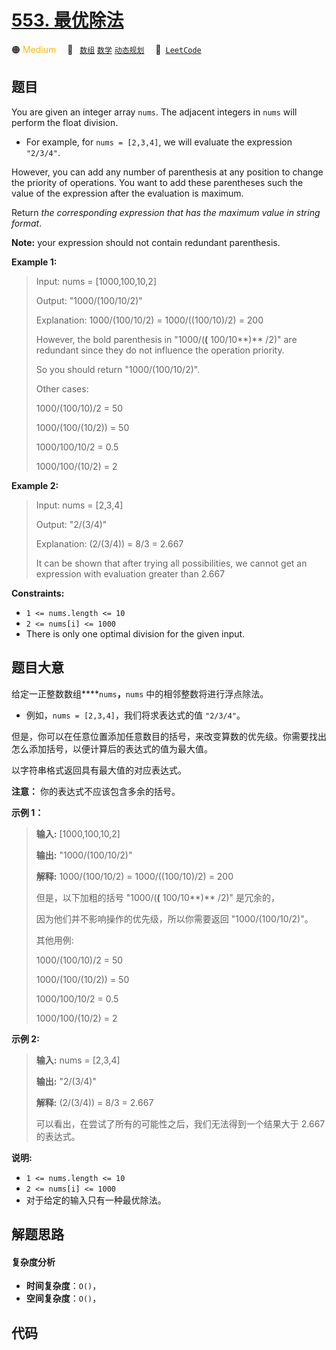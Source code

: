 # [553. 最优除法](https://leetcode.com/problems/optimal-division)

🟠 <font color=#ffb800>Medium</font>&emsp; 🔖&ensp; [`数组`](/outline/tag/array.md) [`数学`](/outline/tag/math.md) [`动态规划`](/outline/tag/dynamic-programming.md)&emsp; 🔗&ensp;[`LeetCode`](https://leetcode.com/problems/optimal-division)

## 题目

You are given an integer array `nums`. The adjacent integers in `nums` will
perform the float division.

  * For example, for `nums = [2,3,4]`, we will evaluate the expression `"2/3/4"`.

However, you can add any number of parenthesis at any position to change the
priority of operations. You want to add these parentheses such the value of
the expression after the evaluation is maximum.

Return _the corresponding expression that has the maximum value in string
format_.

**Note:** your expression should not contain redundant parenthesis.



**Example 1:**

> Input: nums = [1000,100,10,2]
> 
> Output: "1000/(100/10/2)"
> 
> Explanation: 1000/(100/10/2) = 1000/((100/10)/2) = 200
> 
> However, the bold parenthesis in "1000/(**(** 100/10**)** /2)" are redundant since they do not influence the operation priority.
> 
> So you should return "1000/(100/10/2)".
> 
> Other cases:
> 
> 1000/(100/10)/2 = 50
> 
> 1000/(100/(10/2)) = 50
> 
> 1000/100/10/2 = 0.5
> 
> 1000/100/(10/2) = 2

**Example 2:**

> Input: nums = [2,3,4]
> 
> Output: "2/(3/4)"
> 
> Explanation: (2/(3/4)) = 8/3 = 2.667
> 
> It can be shown that after trying all possibilities, we cannot get an expression with evaluation greater than 2.667

**Constraints:**

  * `1 <= nums.length <= 10`
  * `2 <= nums[i] <= 1000`
  * There is only one optimal division for the given input.


## 题目大意

给定一正整数数组****`nums`**，**`nums` 中的相邻整数将进行浮点除法。

  * 例如，`nums = [2,3,4]`，我们将求表达式的值 `"2/3/4"`。

但是，你可以在任意位置添加任意数目的括号，来改变算数的优先级。你需要找出怎么添加括号，以便计算后的表达式的值为最大值。

以字符串格式返回具有最大值的对应表达式。

**注意：** 你的表达式不应该包含多余的括号。



**示例 1：**

> 
> 
> 
> 
> 
> **输入:** [1000,100,10,2]
> 
> **输出:** "1000/(100/10/2)"
> 
> **解释:** 1000/(100/10/2) = 1000/((100/10)/2) = 200
> 
> 但是，以下加粗的括号 "1000/(**(** 100/10**)** /2)" 是冗余的，
> 
> 因为他们并不影响操作的优先级，所以你需要返回 "1000/(100/10/2)"。
> 
> 
> 
> 其他用例:
> 
> 1000/(100/10)/2 = 50
> 
> 1000/(100/(10/2)) = 50
> 
> 1000/100/10/2 = 0.5
> 
> 1000/100/(10/2) = 2
> 
> 



**示例 2:**

> 
> 
> 
> 
> 
> **输入:** nums = [2,3,4]
> 
> **输出:** "2/(3/4)"
> 
> **解释:** (2/(3/4)) = 8/3 = 2.667
> 
> 可以看出，在尝试了所有的可能性之后，我们无法得到一个结果大于 2.667 的表达式。
> 
> 



**说明:**

  * `1 <= nums.length <= 10`
  * `2 <= nums[i] <= 1000`
  * 对于给定的输入只有一种最优除法。


## 解题思路

#### 复杂度分析

- **时间复杂度**：`O()`，
- **空间复杂度**：`O()`，

## 代码

```javascript

```